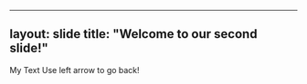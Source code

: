 -------
layout: slide
title: "Welcome to our second slide!"
-------
My Text
Use left arrow to go back!
